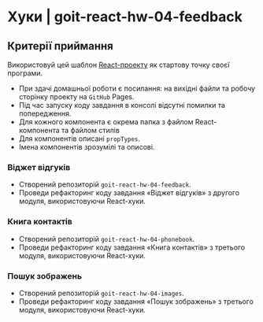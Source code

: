 # Хуки | goit-react-hw-04-feedback

## Критерії приймання

Використовуй цей шаблон
[React-проекту](https://github.com/goitacademy/react-homework-template#readme) як стартову точку
своєї програми.

- При здачі домашньої роботи є посилання: на вихідні файли та робочу сторінку проекту на `GitHub`
  Pages.
- Під час запуску коду завдання в консолі відсутні помилки та попередження.
- Для кожного компонента є окрема папка з файлом React-компонента та файлом стилів
- Для компонентів описані `propTypes`.
- Імена компонентів зрозумілі та описові.

### Віджет відгуків

- Створений репозиторій `goit-react-hw-04-feedback`.
- Проведи рефакторинг коду завдання «Віджет відгуків» з другого модуля, використовуючи React-хуки.

### Книга контактів

- Створений репозиторій `goit-react-hw-04-phonebook`.
- Проведи рефакторинг коду завдання «Книга контактів» з третього модуля, використовуючи React-хуки.

### Пошук зображень

- Створений репозиторій `goit-react-hw-04-images`.
- Проведи рефакторинг коду завдання «Пошук зображень» з третього модуля, використовуючи React-хуки.
